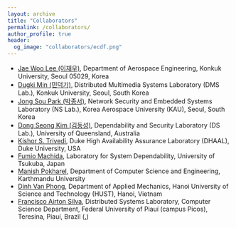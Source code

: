 ```yaml
---
layout: archive
title: "Collaborators"
permalink: /collaborators/
author_profile: true
header:
  og_image: "collaborators/ecdf.png"
---
```


- [Jae Woo Lee (이재우)](http://kada.konkuk.ac.kr/aadl_teams/profjwlee/), Department of Aerospace Engineering, Konkuk University, Seoul 05029, Korea
- [Dugki Min (민덕기)](https://www.konkuk.ac.kr/jsp/Coll/professor_info.jsp?profId=76145&deptLevel=4), Distributed Multimedia Systems ​Laboratory  (DMS Lab.), Konkuk University, Seoul, South Korea
- [Jong Sou Park (박종서)](https://www.kau.ac.kr/page/faculty/staff_popup.jsp?ins_num=1996188), Network Security and Embedded Systems Laboratory ​ (NS Lab.), Korea Aerospace University (KAU), Seoul, South Korea
- [Dong Seong Kim (김동성)](https://researchers.uq.edu.au/researcher/23703), Dependability and Security Laboratory (DS Lab.), University of Queensland, Australia
- [Kishor S. Trivedi](http://trivedi.pratt.duke.edu/people/kishor-trivedi), Duke High Availability Assurance Laboratory (DHAAL), Duke University, USA
- [Fumio Machida](http://www.cs.tsukuba.ac.jp/~machida/en/machida.html), Laboratory for System Dependability, University of Tsukuba, Japan
- [Manish Pokharel](https://www.researchgate.net/profile/Manish_Pokharel2), Department of Computer Science and Engineering, Karthmandu University
- [Dinh Van Phong](https://sme.hust.edu.vn/can-bo/gs-ts-dinh-van-phong.html), Department of Applied Mechanics, Hanoi University of Science and Technology (HUST), Hanoi, Vietnam
- [Francisco Airton Silva](http://picos.ufpi.br/airton/), Distributed Systems Laboratory, Computer Science Department, Federal University of Piauí (campus Picos), Teresina, Piauí, Brazil ([.](http://airton.site/))
